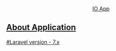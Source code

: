 <p align="center"><a href="#" target="_blank">IO App</p>



## About Application

#Laravel version - 7.x

